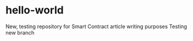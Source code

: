 # hello-world
New, testing repository for Smart Contract article writing purposes
Testing new branch
